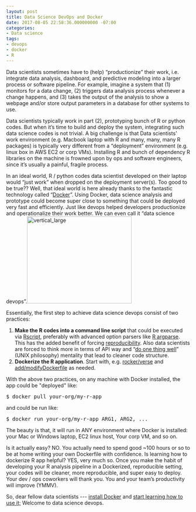 ```yaml
---
layout: post
title: Data Science DevOps and Docker
date: 2017-08-05 22:58:36.000000000 -07:00
categories:
- Data science
tags:
- devops
- docker
- R
---
```

<p>Data scientists sometimes have to (help) “productionize” their work, i.e. integrate data analysis, dashboard, and predictive modeling into a larger process or software pipeline. For example, imagine a system that (1) monitors for a data change, (2) triggers data analysis process whenever a change happens, and (3) takes the output of the analysis to show a webpage and/or store output parameters in a database for other systems to use.</p>
<p>Data scientists typically work in part (2), prototyping bunch of R or python codes. But when it’s time to build and deploy the system, integrating such data science codes is not trivial. A big challenge is that Data scientists' work environment (e.g. Macbook laptop with R and many, many, many R packages) is typically very different from a “deployment” environment (e.g. linux box in AWS EC2 or corp VMs). Installing R and bunch of dependency R libraries on the machine is frowned upon by ops and software engineers, since it’s usually a painful, fragile process.</p>
<p>In an ideal world, R / python codes data scientist developed on their laptop would “just work” when dropped on the deployment server(s). Too good to be true?? Well, that ideal world is here already thanks to the fantastic technology called “<a href="https://www.docker.com/">Docker</a>”. Using Docker, data science analysis and prototype could become super close to something that could be deployed very fast and efficiently. Just like devops helped developers productionize and operationalize their work better. We can even call it “data science devops”.<img class=" size-full wp-image-509 alignright" src="{{ site.baseurl }}/assets/vertical_large.png" alt="vertical_large" width="286" height="237" /></p>
<p>Essentially, the first step to achieve data science devops consist of two practices:</p>
<ol>
<li><strong>Make the R codes into a command line script</strong> that could be executed via <a href="https://stat.ethz.ch/R-manual/R-devel/library/utils/html/Rscript.html">Rscript</a>, preferably with advanced option parsers like <a href="https://cran.r-project.org/web/packages/argparse/index.html">R argparse</a>. This has the added benefit of forcing <a href="https://en.wikipedia.org/wiki/Reproducibility">reproducibility</a>. Also data scientists are forced to think more in terms of API way and “<a href="https://en.wikipedia.org/wiki/Unix_philosophy">do one thing well</a>” (UNIX philosophy) mentality that lead to cleaner code structure.</li>
<li><b>Dockerize the R application</b>. Start with, e.g. <a href="https://hub.docker.com/r/rocker/verse/">rocker/verse</a> and <a href="https://docs.docker.com/engine/userguide/eng-image/dockerfile_best-practices/">add/modify</a><a href="https://github.com/rocker-org/rocker-versioned">Dockerfile</a> as needed.</li>
</ol>
<p>With the above two practices, on any machine with Docker installed, the app could be "deployed" like:</p>
<pre>$ docker pull your-org/my-r-app</pre>
<p>and could be run like:</p>
<pre>$ docker run your-org/my-r-app ARG1, ARG2, ...</pre>
<p>The beauty is that, it will run in ANY environment where Docker is installed: your Mac or Windows laptop, EC2 linux host, Your corp VM, and so on.</p>
<p>Is it actually easy? NO. You actually need to spend good ~100 hours or so to be at home writing your own Dockerfile with confidence. Is learning how to dockerize R app helpful? YES, very much so. Once you make the habit of developing your R analysis pipeline in a Dockerized, reproducible setting, your codes will be cleaner, more reproducible, and super easy to deploy. Your dev / ops coworkers will thank you. You and your team’s productivity will improve (YMMV).</p>
<p>So, dear fellow data scientists --- <a href="https://docs.docker.com/engine/installation/">install Docker</a> and <a href="https://docs.docker.com/get-started/">start learning how to use it;</a> Welcome to data science devops.</p>
<p>&nbsp;</p>
